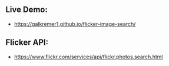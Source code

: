## Live Demo:
- https://galkremer1.github.io/flicker-image-search/
## Flicker API:
- https://www.flickr.com/services/api/flickr.photos.search.html